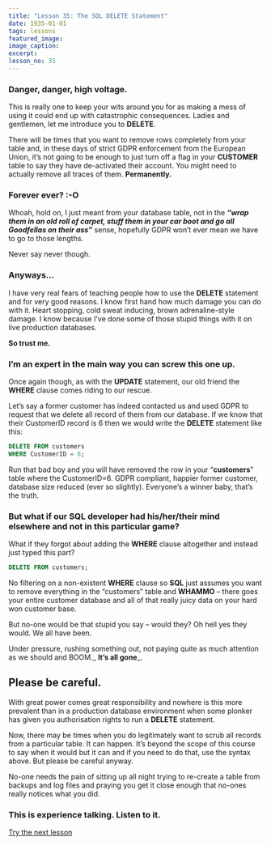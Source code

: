 ```yaml
---
title: "Lesson 35: The SQL DELETE Statement"
date: 1935-01-01
tags: lessons
featured_image: 
image_caption: 
excerpt: 
lesson_no: 35
---
```

### Danger, danger, high voltage.

This is really one to keep your wits around you for as making a mess of using it could end up with catastrophic consequences. Ladies and gentlemen, let me introduce you to **DELETE**.

There will be times that you want to remove rows completely from your table and, in these days of strict GDPR enforcement from the European Union, it&#8217;s not going to be enough to just turn off a flag in your **CUSTOMER** table to say they have de-activated their account. You might need to actually remove all traces of them. **Permanently.**

### Forever ever? :-O

Whoah, hold on, I just meant from your database table, not in the _**&#8220;wrap them in an old roll of carpet, stuff them in your car boot and go all Goodfellas on their ass&#8221;**_ sense, hopefully GDPR won&#8217;t ever mean we have to go to those lengths.

Never say never though.

### Anyways&#8230;

I have very real fears of teaching people how to use the **DELETE** statement and for very good reasons. I know first hand how much damage you can do with it. Heart stopping, cold sweat inducing, brown adrenaline-style damage. I know because I&#8217;ve done some of those stupid things with it on live production databases.

**So trust me.**

### I&#8217;m an expert in the main way you can screw this one up.

Once again though, as with the **UPDATE** statement, our old friend the **WHERE** clause comes riding to our rescue.

Let&#8217;s say a former customer has indeed contacted us and used GDPR to request that we delete all record of them from our database. If we know that their CustomerID record is 6 then we would write the **DELETE** statement like this:

```sql
DELETE FROM customers
WHERE CustomerID = 6;
```

Run that bad boy and you will have removed the row in your &#8220;**customers**&#8221; table where the CustomerID=6. GDPR compliant, happier former customer, database size reduced (ever so slightly). Everyone&#8217;s a winner baby, that&#8217;s the truth.

### But what if our SQL developer had his/her/their mind elsewhere and not in this particular game?

What if they forgot about adding the **WHERE** clause altogether and instead just typed this part?

```sql 
DELETE FROM customers;
```

No filtering on a non-existent **WHERE** clause so **SQL** just assumes you want to remove everything in the &#8220;customers&#8221; table and **WHAMMO** &#8211; there goes your entire customer database and all of that really juicy data on your hard won customer base.

But no-one would be that stupid you say &#8211; would they? Oh hell yes they would. We all have been.

Under pressure, rushing something out, not paying quite as much attention as we should and BOOM._ **It&#8217;s all gone**_.

## Please be careful.

With great power comes great responsibility and nowhere is this more prevalent than in a production database environment when some plonker has given you authorisation rights to run a **DELETE** statement.

Now, there may be times when you do legitimately want to scrub all records from a particular table. It can happen. It&#8217;s beyond the scope of this course to say when it would but it can and if you need to do that, use the syntax above. But please be careful anyway.

No-one needs the pain of sitting up all night trying to re-create a table from backups and log files and praying you get it close enough that no-ones really notices what you did.

### This is experience talking. Listen to it.

<a href="/the-end" className="link-button">Try the next lesson</a>
